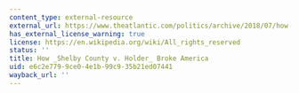 ```yaml
---
content_type: external-resource
external_url: https://www.theatlantic.com/politics/archive/2018/07/how-shelby-county-broke-america/564707
has_external_license_warning: true
license: https://en.wikipedia.org/wiki/All_rights_reserved
status: ''
title: How _Shelby County v. Holder_ Broke America
uid: e6c2e779-9ce0-4e1b-99c9-35b21ed07441
wayback_url: ''
---
```

